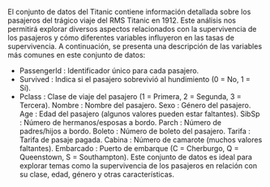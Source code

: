 El conjunto de datos del Titanic contiene información detallada sobre los pasajeros del trágico viaje del RMS Titanic en 1912. Este análisis nos permitirá explorar diversos aspectos relacionados con la supervivencia de los pasajeros y cómo diferentes variables influyeron en las tasas de supervivencia. A continuación, se presenta una descripción de las variables más comunes en este conjunto de datos:

- PassengerId : Identificador único para cada pasajero.
- Survived : Indica si el pasajero sobrevivió al hundimiento (0 = No, 1 = Sí).
- Pclass : Clase de viaje del pasajero (1 = Primera, 2 = Segunda, 3 = Tercera).
Nombre : Nombre del pasajero.
Sexo : Género del pasajero.
Age : Edad del pasajero (algunos valores pueden estar faltantes).
SibSp : Número de hermanos/esposas a bordo.
Parch : Número de padres/hijos a bordo.
Boleto : Número de boleto del pasajero.
Tarifa : Tarifa de pasaje pagada.
Cabina : Número de camarote (muchos valores faltantes).
Embarcado : Puerto de embarque (C = Cherburgo, Q = Queenstown, S = Southampton).
Este conjunto de datos es ideal para explorar temas como la supervivencia de los pasajeros en relación con su clase, edad, género y otras características.
